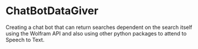 # ChatBotDataGiver
Creating a chat bot that can return searches dependent on the search itself using the Wolfram API and also using other python packages to attend to Speech to Text.
